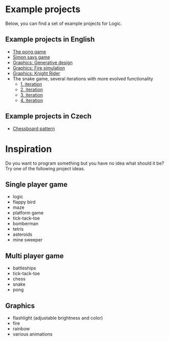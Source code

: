 # Example projects

Below, you can find a set of example projects for Logic.

## Example projects in English

- [The pong game](https://github.com/RoboticsBrno/Logic_library/tree/main/examples/game-pong)
- [Simon says game](https://github.com/RoboticsBrno/Logic_library/tree/main/examples/game-simon)
- [Graphics: Generative design](https://github.com/RoboticsBrno/Logic_library/tree/main/examples/graphics_01_generativeDesign)
- [Graphics: Fire simulation](https://github.com/RoboticsBrno/Logic_library/tree/main/examples/graphics_02_fire)
- [Graphics: Knight Rider](https://github.com/RoboticsBrno/Logic_library/tree/main/examples/graphics_03_knight_rider)
- The snake game, several iterations with more evolved functionality
    - [1. iteration](https://github.com/RoboticsBrno/Logic_library/tree/main/examples/sachovnice)
    - [2. iteration](https://github.com/RoboticsBrno/Logic_library/tree/main/examples/snake_01_dot_move_infin)
    - [3. iteration](https://github.com/RoboticsBrno/Logic_library/tree/main/examples/snake_02_change_direction)
    - [4. iteration](https://github.com/RoboticsBrno/Logic_library/tree/main/examples/snake_02_change_direction)

## Example projects in Czech

- [Chessboard pattern](https://github.com/RoboticsBrno/Logic_library/tree/main/examples/sachovnice)

# Inspiration

Do you want to program something but you have no idea what should it be? Try one of the following project ideas.

## Single player game

- logic
- flappy bird
- maze
- platform game
- tick-tack-toe
- bomberman
- tetris
- asteroids
- mine sweeper

## Multi player game
- battleships
- tick-tack-toe
- chess
- snake
- pong

## Graphics
- flashlight (adjustable brightness and color)
- fire
- rainbow
- various animations
